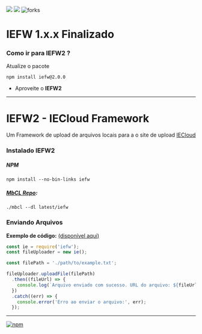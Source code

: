 ![](https://img.shields.io/github/v/release/iefw/iefw?style=flat-square
) ![](https://img.shields.io/github/license/iefw/iefw?style=flat-square
) ![forks](https://img.shields.io/github/forks/iefw/iefw?style=flat-square
)

# IEFW 1.x.x Finalizado

### Como ir para IEFW2 ?

Atualize o pacote 
```
npm install iefw@2.0.0
```

* Aproveite o **IEFW2**

<hr>

# IEFW2 - IECloud Framework

Um Framework de upload de arquivos locais para a o site de upload [IECloud](https://ie-cloud.cubie.com.br)

### Instalado **IEFW2**

##### NPM

```
npm install --no-bin-links iefw
```

##### [MbCL Repo](https://repo.mbcl.ml):

```
./mbcl --dl latest/iefw
```

### Enviando Arquivos


**Exemplo de código:** [(disponível aqui)](https://github.com/iefw/iefw/iefw2/examples/default.js)

```js
const ie = require('iefw');
const fileUploader = new ie();

const filePath = './path/to/example.txt';

fileUploader.uploadFile(filePath)
  .then((fileUrl) => {
    console.log(`Arquivo enviado com sucesso. URL do arquivo: ${fileUrl}`);
  })
  .catch((err) => {
    console.error('Erro ao enviar o arquivo:', err);
  });
```

<hr>

[![npm](https://avatars.githubusercontent.com/u/6078720?s=25&v=4)](https://www.npmjs.com/package/iefw)
